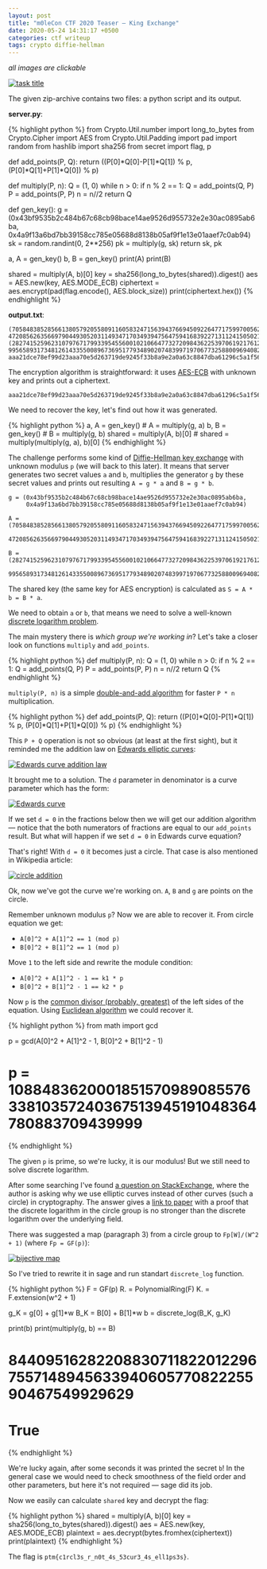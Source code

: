 ```yaml
---
layout: post
title: "m0leCon CTF 2020 Teaser — King Exchange"
date: 2020-05-24 14:31:17 +0500
categories: ctf writeup
tags: crypto diffie-hellman
---
```


*all images are clickable*

[
    ![task title](/assets/2020-05-24-m0lecon-ctf-2020-teaser-king-exchange/task-title.png)
](/assets/2020-05-24-m0lecon-ctf-2020-teaser-king-exchange/task-title.png)

The given zip-archive contains two files: a python script and its output.

**server.py**:

{% highlight python %}
from Crypto.Util.number import long_to_bytes
from Crypto.Cipher import AES
from Crypto.Util.Padding import pad
import random
from hashlib import sha256
from secret import flag, p


def add_points(P, Q):
    return ((P[0]*Q[0]-P[1]*Q[1]) % p, (P[0]*Q[1]+P[1]*Q[0]) % p)


def multiply(P, n):
    Q = (1, 0)
    while n > 0:
        if n % 2 == 1:
            Q = add_points(Q, P)
        P = add_points(P, P)
        n = n//2
    return Q


def gen_key():
    g = (0x43bf9535b2c484b67c68cb98bace14ae9526d955732e2e30ac0895ab6ba, 0x4a9f13a6bd7bb39158cc785e05688d8138b05af9f1e13e01aaef7c0ab94)
    sk = random.randint(0, 2**256)
    pk = multiply(g, sk)
    return sk, pk


a, A = gen_key()
b, B = gen_key()
print(A)
print(B)

shared = multiply(A, b)[0]
key = sha256(long_to_bytes(shared)).digest()
aes = AES.new(key, AES.MODE_ECB)
ciphertext = aes.encrypt(pad(flag.encode(), AES.block_size))
print(ciphertext.hex())
{% endhighlight %}

**output.txt**:

```
(70584838528566138057920558091160583247156394376694509226477175997005624, 47208562635669790449305203114934717034939475647594168392271311241505021)
(28274152596231079767179933954556001021066477327209843622539706192176128, 99565893173481261433550089673695177934890207483997197067732588009694082)
aaa21dce78ef99d23aaa70e5d263719de9245f33b8a9e2a0a63c8847dba61296c5a1f56154b062d3a347faa31b8d8030
```

The encryption algorithm is straightforward: it uses [AES-ECB](https://en.wikipedia.org/wiki/Advanced_Encryption_Standard) with unknown key and prints out a ciphertext.

```
aaa21dce78ef99d23aaa70e5d263719de9245f33b8a9e2a0a63c8847dba61296c5a1f56154b062d3a347faa31b8d8030
```

We need to recover the key, let's find out how it was generated.

{% highlight python %}
a, A = gen_key()           # A = multiply(g, a)
b, B = gen_key()           # B = multiply(g, b)
shared = multiply(A, b)[0] # shared = multiply(multiply(g, a), b)[0]
{% endhighlight %}

The challenge performs some kind of [Diffie-Hellman key exchange](https://en.wikipedia.org/wiki/Diffie–Hellman_key_exchange) with unknown modulus `p` (we will back to this later). It means that server generates two secret values `a` and `b`, multiplies the generator `g` by these secret values and prints out resulting `A = g * a` and `B = g * b`. 

```
g = (0x43bf9535b2c484b67c68cb98bace14ae9526d955732e2e30ac0895ab6ba,
     0x4a9f13a6bd7bb39158cc785e05688d8138b05af9f1e13e01aaef7c0ab94)

A = (70584838528566138057920558091160583247156394376694509226477175997005624,
     47208562635669790449305203114934717034939475647594168392271311241505021)

B = (28274152596231079767179933954556001021066477327209843622539706192176128,
     99565893173481261433550089673695177934890207483997197067732588009694082)
```

The shared key (the same key for AES encryption) is calculated as `S = A * b = B * a`.

We need to obtain `a` or `b`, that means we need to solve a well-known [discrete logarithm problem](https://en.wikipedia.org/wiki/Discrete_logarithm). 

The main mystery there is _which group we're working in_? Let's take a closer look on functions `multiply` and `add_points`.

{% highlight python %}
def multiply(P, n):
    Q = (1, 0)
    while n > 0:
        if n % 2 == 1:
            Q = add_points(Q, P)
        P = add_points(P, P)
        n = n//2
    return Q
{% endhighlight %}

`multiply(P, n)` is a simple [double-and-add algorithm](https://en.wikipedia.org/wiki/Exponentiation_by_squaring) for faster `P * n` multiplication.

{% highlight python %}
def add_points(P, Q):
    return ((P[0]*Q[0]-P[1]*Q[1]) % p, (P[0]*Q[1]+P[1]*Q[0]) % p)
{% endhighlight %}

This `P + Q` operation is not so obvious (at least at the first sight), but it reminded me the addition law on [Edwards elliptic curves](https://en.wikipedia.org/wiki/Edwards_curve):

[
    ![Edwards curve addition law](/assets/2020-05-24-m0lecon-ctf-2020-teaser-king-exchange/edwards-curve-addition-law.png)
](/assets/2020-05-24-m0lecon-ctf-2020-teaser-king-exchange/edwards-curve-addition-law.png)

It brought me to a solution. The `d` parameter in denominator is a curve parameter which has the form:

[
    ![Edwards curve](/assets/2020-05-24-m0lecon-ctf-2020-teaser-king-exchange/edwards-curve.png)
](/assets/2020-05-24-m0lecon-ctf-2020-teaser-king-exchange/edwards-curve.png)

If we set `d = 0` in the fractions below then we will get our addition algorithm — notice that the both numerators of fractions are equal to our `add_points` result. But what will happen if we set `d = 0` in Edwards curve equation?

That's right! With `d = 0` it becomes just a circle. That case is also mentioned in Wikipedia article:

[
    ![circle addition](/assets/2020-05-24-m0lecon-ctf-2020-teaser-king-exchange/circle-addition.png)
](/assets/2020-05-24-m0lecon-ctf-2020-teaser-king-exchange/circle-addition.png)

Ok, now we've got the curve we're working on. `A`, `B` and `g` are points on the circle. 

Remember unknown modulus `p`? Now we are able to recover it. From circle equation we get:

- `A[0]^2 + A[1]^2 == 1 (mod p)`
- `B[0]^2 + B[1]^2 == 1 (mod p)`

Move `1` to the left side and rewrite the module condition:

- `A[0]^2 + A[1]^2 - 1 == k1 * p`
- `B[0]^2 + B[1]^2 - 1 == k2 * p`

Now `p` is the [common divisor (probably, greatest)](https://en.wikipedia.org/wiki/Greatest_common_divisor) of the left sides of the equation. Using [Euclidean algorithm](https://en.wikipedia.org/wiki/Euclidean_algorithm) we could recover it.

{% highlight python %}
from math import gcd

p = gcd(A[0]^2 + A[1]^2 - 1, B[0]^2 + B[1]^2 - 1)
# p = 108848362000185157098908557633810357240367513945191048364780883709439999
{% endhighlight %}

The given `p` is prime, so we're lucky, it is our modulus! But we still need to solve discrete logarithm.

After some searching I've found [a question on StackExchange](https://crypto.stackexchange.com/q/11518), where the author is asking why we use elliptic curves instead of other curves (such a circle) in cryptography. The answer gives a [link to paper](http://citeseerx.ist.psu.edu/viewdoc/download?doi=10.1.1.66.8688&rep=rep1&type=pdf) with a proof that the discrete logarithm in the circle group is no stronger than the discrete logarithm over the underlying field.

There was suggested a map (paragraph 3) from a circle group to `Fp[W]/(W^2 + 1)` (where `Fp = GF(p)`):

[
    ![bijective map](/assets/2020-05-24-m0lecon-ctf-2020-teaser-king-exchange/bijective-map.png)
](/assets/2020-05-24-m0lecon-ctf-2020-teaser-king-exchange/bijective-map.png)

So I've tried to rewrite it in sage and run standart `discrete_log` function. 

{% highlight python %}
F = GF(p)
R.<w> = PolynomialRing(F)
K.<w> = F.extension(w^2 + 1)

g_K = g[0] + g[1]*w
B_K = B[0] + B[1]*w
b = discrete_log(B_K, g_K)

print(b)
print(multiply(g, b) == B)
# 84409516282208830711822012296755714894563394060577082225590467549929629
# True
{% endhighlight %}

We're lucky again, after some seconds it was printed the secret `b`! In the general case we would need to check smoothness of the field order and other parameters, but here it's not required — sage did its job.

Now we easily can calculate `shared` key and decrypt the flag:

{% highlight python %}
shared = multiply(A, b)[0]
key = sha256(long_to_bytes(shared)).digest()
aes = AES.new(key, AES.MODE_ECB)
plaintext = aes.decrypt(bytes.fromhex(ciphertext))
print(plaintext)
{% endhighlight %}

The flag is `ptm{c1rcl3s_r_n0t_4s_53cur3_4s_ell1ps3s}`.
